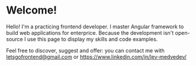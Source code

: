 # Welcome!

Hello! I'm a practicing frontend developer. I master Angular framework to build web applications for enterprice. Because the development isn't open-source I use this page to display my skills and code examples.

Feel free to discover, suggest and offer: you can contact me with letsgofrontend@gmail.com or https://www.linkedin.com/in/lev-medvedev/
